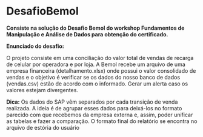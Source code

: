 # DesafioBemol
<b>Consiste na solução do Desafio Bemol do workshop Fundamentos de Manipulação e Análise de Dados para obtenção do certificado.</b>

<b>Enunciado do desafio:</b><br>
<p>O projeto consiste em uma conciliação do valor total de vendas de recarga de celular por operadora e por loja. A Bemol recebe um arquivo de uma empresa financeira (detalhamento.xlsx) onde possui o valor consolidado de vendas e o objetivo é verificar se os dados do nosso banco de dados (vendas.csv) estão de acordo com o informado. Gerar um alerta caso os valores estejam divergentes.</p>

<p><b>Dica:</b>
Os dados do SAP vêm separados por cada transição de venda realizada. A ideia é de agrupar esses dados para deixá-los no formato parecido com que recebemos da empresa externa e, assim, poder unificar as tabelas e fazer a comparação. O formato final do relatório se encontra no arquivo de estória do usuário</p>
